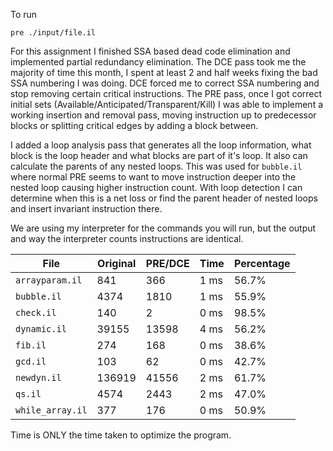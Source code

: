 To run
```
pre ./input/file.il
```

For this assignment I finished SSA based dead code elimination and implemented partial redundancy elimination.
The DCE pass took me the majority of time this month, I spent at least 2 and half weeks fixing the bad
SSA numbering I was doing. DCE forced me to correct SSA numbering and stop removing certain critical instructions.
The PRE pass, once I got correct initial sets (Available/Anticipated/Transparent/Kill) I was able to implement a
working insertion and removal pass, moving instruction up to predecessor blocks or splitting critical edges by adding
a block between.

I added a loop analysis pass that generates all the loop information, what block is the loop header and what blocks are
part of it's loop. It also can calculate the parents of any nested loops. This was used for `bubble.il` where normal PRE
seems to want to move instruction deeper into the nested loop causing higher instruction count. With loop detection I can
determine when this is a net loss or find the parent header of nested loops and insert invariant instruction there.

We are using my interpreter for the commands you will run, but the output and way the interpreter
counts instructions are identical.


| File            | Original | PRE/DCE   | Time     | Percentage |
| -               | -        | -         | -        | -          |
|`arrayparam.il`  |841       | 366       | 1 ms     | 56.7%      |
|`bubble.il`      |4374      | 1810      | 1 ms     | 55.9%      |
|`check.il`       |140       | 2         | 0 ms     | 98.5%      |
|`dynamic.il`     |39155     | 13598     | 4 ms     | 56.2%      |
|`fib.il`         |274       | 168       | 0 ms     | 38.6%      |
|`gcd.il`         |103       | 62        | 0 ms     | 42.7%      |
|`newdyn.il`      |136919    | 41556     | 2 ms     | 61.7%      |
|`qs.il`          |4574      | 2443      | 2  ms    | 47.0%      |
|`while_array.il` |377       | 176       | 0 ms     | 50.9%      |

Time is ONLY the time taken to optimize the program.
